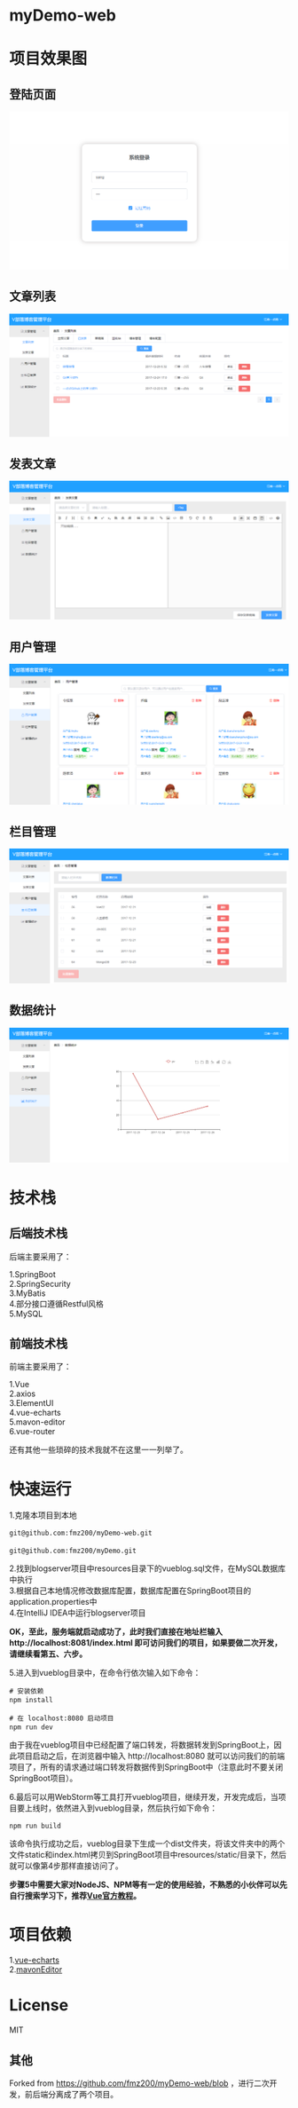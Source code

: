 # myDemo-web

# 项目效果图

## 登陆页面

![登录](https://raw.githubusercontent.com/fmz200/myDemo-web/master/doc/login.png)

## 文章列表

![文章列表](https://raw.githubusercontent.com/fmz200/myDemo-web/master/doc/article.png)

## 发表文章

![发表文章](https://raw.githubusercontent.com/fmz200/myDemo-web/master/doc/post.png)

## 用户管理

![用户管理](https://raw.githubusercontent.com/fmz200/myDemo-web/master/doc/usermana.png)

## 栏目管理

![栏目管理](https://raw.githubusercontent.com/fmz200/myDemo-web/master/doc/category.png)

## 数据统计

![数据统计](https://raw.githubusercontent.com/fmz200/myDemo-web/master/doc/datastatistics.png)

# 技术栈

## 后端技术栈

后端主要采用了：

1.SpringBoot  
2.SpringSecurity  
3.MyBatis  
4.部分接口遵循Restful风格  
5.MySQL

## 前端技术栈

前端主要采用了：

1.Vue  
2.axios  
3.ElementUI  
4.vue-echarts  
5.mavon-editor  
6.vue-router

还有其他一些琐碎的技术我就不在这里一一列举了。

# 快速运行

1.克隆本项目到本地

```
git@github.com:fmz200/myDemo-web.git

git@github.com:fmz200/myDemo.git
```

2.找到blogserver项目中resources目录下的vueblog.sql文件，在MySQL数据库中执行  
3.根据自己本地情况修改数据库配置，数据库配置在SpringBoot项目的application.properties中  
4.在IntelliJ IDEA中运行blogserver项目

**OK，至此，服务端就启动成功了，此时我们直接在地址栏输入 http://localhost:8081/index.html 即可访问我们的项目，如果要做二次开发，请继续看第五、六步。**

5.进入到vueblog目录中，在命令行依次输入如下命令：

```
# 安装依赖
npm install

# 在 localhost:8080 启动项目
npm run dev
```  

由于我在vueblog项目中已经配置了端口转发，将数据转发到SpringBoot上，因此项目启动之后，在浏览器中输入 http://localhost:8080 就可以访问我们的前端项目了，所有的请求通过端口转发将数据传到SpringBoot中（注意此时不要关闭SpringBoot项目）。

6.最后可以用WebStorm等工具打开vueblog项目，继续开发，开发完成后，当项目要上线时，依然进入到vueblog目录，然后执行如下命令：

```
npm run build
```  

该命令执行成功之后，vueblog目录下生成一个dist文件夹，将该文件夹中的两个文件static和index.html拷贝到SpringBoot项目中resources/static/目录下，然后就可以像第4步那样直接访问了。


**步骤5中需要大家对NodeJS、NPM等有一定的使用经验，不熟悉的小伙伴可以先自行搜索学习下，推荐[Vue官方教程](https://cn.vuejs.org/v2/guide/)。**


# 项目依赖

1.[vue-echarts](https://github.com/Justineo/vue-echarts)  
2.[mavonEditor](https://github.com/hinesboy/mavonEditor)

# License

MIT

## 其他

Forked from https://github.com/fmz200/myDemo-web/blob ，进行二次开发，前后端分离成了两个项目。